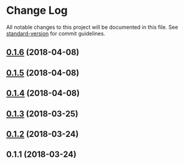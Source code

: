 # Change Log

All notable changes to this project will be documented in this file. See [standard-version](https://github.com/conventional-changelog/standard-version) for commit guidelines.

<a name="0.1.6"></a>
## [0.1.6](https://github.com/funkizer/ng-file-manager/compare/v0.1.5...v0.1.6) (2018-04-08)



<a name="0.1.5"></a>
## [0.1.5](https://github.com/funkizer/ng-file-manager/compare/v0.1.4...v0.1.5) (2018-04-08)



<a name="0.1.4"></a>
## [0.1.4](https://github.com/funkizer/ng-file-manager/compare/v0.1.3...v0.1.4) (2018-04-08)



<a name="0.1.3"></a>
## [0.1.3](https://github.com/funkizer/ng-file-manager/compare/v0.1.2...v0.1.3) (2018-03-25)



<a name="0.1.2"></a>
## [0.1.2](https://github.com/funkizer/ng-file-manager/compare/v0.1.1...v0.1.2) (2018-03-24)



<a name="0.1.1"></a>
## 0.1.1 (2018-03-24)
